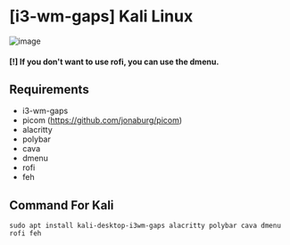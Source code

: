 # [i3-wm-gaps] Kali Linux

![image](https://github.com/user-attachments/assets/58a49c1e-416a-404e-ab86-b35216f1b2af)

#### [!] If you don't want to use rofi, you can use the dmenu. 

## Requirements
- i3-wm-gaps
- picom (https://github.com/jonaburg/picom)
- alacritty
- polybar
- cava
- dmenu
- rofi
- feh

## Command For Kali
```
sudo apt install kali-desktop-i3wm-gaps alacritty polybar cava dmenu rofi feh
```

